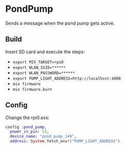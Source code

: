 # PondPump

Sends a message when the pond pump gets active.

## Build

Insert SD card and execute the steps:
  * `export MIX_TARGET=rpi0`
  * `export WLAN_SSID=******`
  * `export WLAN_PASSWORD=******`
  * `export PUMP_LIGHT_ADDRESS=http://localhost:4000`
  * `mix firmware`
  * `mix firmware.burn`

## Config

Change the rpi0.exs:
```elixir
config :pond_pump,
  power_in_pin: 18,
  device_name: "pond_pump_149",
  address: System.fetch_env!("PUMP_LIGHT_ADDRESS")
``` 
